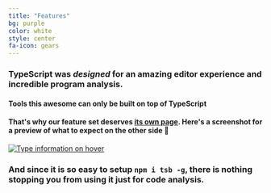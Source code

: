 ```yaml
---
title: "Features"
bg: purple
color: white
style: center
fa-icon: gears
---
```


### TypeScript was *designed* for an amazing editor experience and incredible program analysis.

#### Tools this awesome can only be built on top of TypeScript

#### That's why our feature set deserves [its own page]({{site.docs_link}}). Here's a screenshot for a preview of what to expect on the other side 🌹

[![Type information on hover](https://raw.githubusercontent.com/TypeScriptBuilder/tsb-docs/gh-pages/hoverInfo.gif)]({{site.docs_link}})

### And since it is so easy to setup `npm i tsb -g`, there is nothing stopping you from using it just for code analysis.
